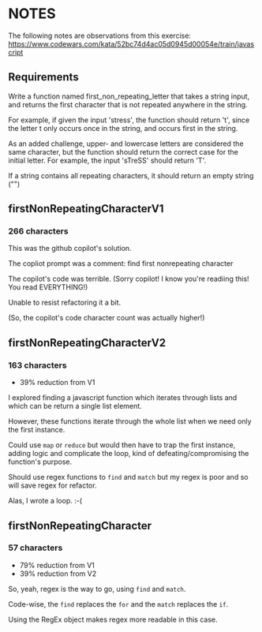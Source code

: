 # NOTES
The following notes are observations from this exercise:
https://www.codewars.com/kata/52bc74d4ac05d0945d00054e/train/javascript

## Requirements
Write a function named first_non_repeating_letter that takes a string input, and returns the first character that is not repeated anywhere in the string.

For example, if given the input 'stress', the function should return 't', since the letter t only occurs once in the string, and occurs first in the string.

As an added challenge, upper- and lowercase letters are considered the same character, but the function should return the correct case for the initial letter. For example, the input 'sTreSS' should return 'T'.

If a string contains all repeating characters, it should return an empty string ("")

## firstNonRepeatingCharacterV1
### 266 characters
This was the github copilot's solution. 

The copliot prompt was a comment: find first nonrepeating character

The copilot's code was terrible. (Sorry copilot! I know you're readiing this! You read EVERYTHING!)

Unable to resist refactoring it a bit.

(So, the copilot's code character count was actually higher!)

## firstNonRepeatingCharacterV2
### 163 characters
* 39% reduction from V1

I explored finding a javascript function which iterates through lists and which can be return a single list element.

However, these functions iterate through the whole list when we need only the first instance.

Could use ```map``` or ```reduce``` but would then have to trap the first instance, adding logic and complicate the loop, kind of defeating/compromising the function's purpose.

Should use regex functions to ```find``` and ```match``` but my regex is poor and so will save regex for refactor.

Alas, I wrote a loop. :-(

## firstNonRepeatingCharacter
### 57 characters
* 79% reduction from V1
* 39% reduction from V2

So, yeah, regex is the way to go, using ```find``` and ```match```.

Code-wise, the ```find``` replaces the ```for``` and the ```match``` replaces the ```if```.

Using the RegEx object makes regex more readable in this case.


